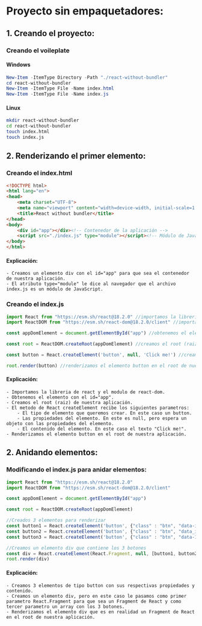 
# Proyecto sin empaquetadores:

## 1. Creando el proyecto:

### Creando el voileplate

#### Windows

```powershell
New-Item -ItemType Directory -Path "./react-without-bundler"
cd react-without-bundler
New-Item -ItemType File -Name index.html
New-Item -ItemType File -Name index.js
```

#### Linux

```bash
mkdir react-without-bundler
cd react-without-bundler
touch index.html
touch index.js
```

## 2. Renderizando el primer elemento:

### Creando el index.html

```html
<!DOCTYPE html>
<html lang="en">
<head>
    <meta charset="UTF-8">
    <meta name="viewport" content="width=device-width, initial-scale=1.0">
    <title>React without bundler</title>
</head>
<body>
    <div id="app"></div><!-- Contenedor de la aplicación -->
    <script src="./index.js" type="module"></script><!-- Módulo de JavaScript -->
</body>
</html>
```
#### Explicación:
    - Creamos un elemento div con el id="app" para que sea el contenedor de nuestra aplicación.
    - El atributo type="module" le dice al navegador que el archivo index.js es un módulo de JavaScript.


### Creando el index.js

```javascript
import React from "https://esm.sh/react@18.2.0" //importamos la libreria de react
import ReactDOM from "https://esm.sh/react-dom@18.2.0/client" //importamos el modulo de la libreria de react

const appDomElement = document.getElementById("app") //obtenemos el elemento con el id="app"

const root = ReactDOM.createRoot(appDomElement) //creamos el root (raiz) de nuestra aplicación

const button = React.createElement('button', null, 'Click me!') //creamos un elemento de tipo button

root.render(button) //renderizamos el elemento button en el root de nuestra aplicación
```
#### Explicación:
    - Importamos la libreria de react y el modulo de react-dom.
    - Obtenemos el elemento con el id="app".
    - Creamos el root (raiz) de nuestra aplicación.
    - El metodo de React createElement recibe los siguientes parametros:
        - El tipo de elemento que queremos crear. En este caso un button.
        - Las propiedades del elemento. En este es null, pero espera un objeto con las propiedades del elemento.
        - El contenido del elemento. En este caso el texto "Click me!".
    - Renderizamos el elemento button en el root de nuestra aplicación.


## 2. Anidando elementos:

### Modificando el index.js para anidar elementos:

```javascript
import React from "https://esm.sh/react@18.2.0"
import ReactDOM from "https://esm.sh/react-dom@18.2.0/client"

const appDomElement = document.getElementById("app")

const root = ReactDOM.createRoot(appDomElement)

//Creados 3 elementos para renderizar
const button1 = React.createElement('button', {"class" : "btn", "data-id" : 123}, '[1] Click me!')
const button2 = React.createElement('button', {"class" : "btn", "data_id" : 456}, '[2] Click me!')
const button3 = React.createElement('button', {"class" : "btn", "data-1d" : 789}, '[3] Click me!')

//Creamos un elemento div que contiene los 3 botones
const div = React.createElement(React.Fragment, null, [button1, button2, button3])
root.render(div)
```
#### Explicación:
    - Creamos 3 elementos de tipo button con sus respectivas propiedades y contenido.
    - Creamos un elemento div, pero en este caso le pasamos como primer parametro React.Fragment para que sea un Fragment de React y como tercer parametro un array con los 3 botones.
    - Renderizamos el elemento div que es en realidad un Fragment de React en el root de nuestra aplicación.

